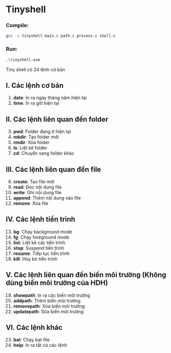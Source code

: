 # Tinyshell

### Compile:
```sh
gcc -o tinyshell main.c path.c process.c shell.c
```

### Run:
```sh
.\tinyshell.exe
```

Tiny shell có 24 lệnh cơ bản

## I. Các lệnh cơ bản
1. **date**: In ra ngày tháng năm hiện tại
2. **time**: In ra giờ hiện tại

## II. Các lệnh liên quan đến folder
3. **pwd**: Folder đang ở hiện tại
4. **mkdir**: Tạo folder mới
5. **rmdir**: Xóa folder
6. **ls**: Liệt kê folder
7. **cd**: Chuyển sang folder khác

## III. Các lệnh liên quan đến file
8. **create**: Tạo file mới
9. **read**: Đọc nội dung file
10. **write**: Ghi nội dung file
11. **append**: Thêm nội dung vào file
12. **remove**: Xóa file

## IV. Các lệnh tiến trình
13. **bg**: Chạy background mode
14. **fg**: Chạy foreground mode
15. **list**: Liệt kê các tiến trình
16. **stop**: Suspend tiến trình
17. **resume**: Tiếp tục tiến trình
18. **kill**: Hủy bỏ tiến trình

## V. Các lệnh liên quan đến biến môi trường (Không dùng biến môi trường của HDH)
19. **showpath**: In ra các biến môi trường
20. **addpath**: Thêm biến môi trường
21. **removepath**: Xóa biến môi trường
22. **updatepath**: Sửa biến môi trường

## VI. Các lệnh khác
23. **bat**: Chạy bat file
24. **help**: In ra tất cả các lệnh

